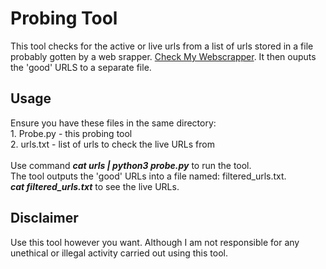 # Probing Tool
This tool checks for the active or live urls from a list of urls stored in a file probably gotten by a web srapper. <a href="">Check My Webscrapper</a>. It then ouputs the 'good' URLS to a separate file. 
<h2>Usage</h2>
Ensure you have these files in the same directory:<br>
  1. Probe.py - this probing tool<br>
  2. urls.txt - list of urls to check the live URLs from<br><br>
Use command <i><b>cat urls | python3 probe.py</b></i> to run the tool.<br>
The tool outputs the 'good' URLs into a file named: filtered_urls.txt. <br>
<i><b>cat filtered_urls.txt</b></i> to see the live URLs.<br>
<h2>Disclaimer</h2>
Use this tool however you want. Although I am not responsible for any unethical or illegal activity carried out using this tool.
